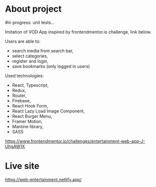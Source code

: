 # About project
#in progress: unit tests...

Imitation of VOD App inspired by frontendmentor.io challenge, link below. 

Users are able to: 
- search media from search bar,
- select categories,
- register and login,
- save bookmarks (only logged in users)

Used technologies: 
- React, Typescript,
- Redux,
- Router,
- Firebase,
- React Hook Form,
- React Lazy Load Image Component,
- React Burger Menu,
- Framer Motion,
- Mantine library,
- SASS


https://www.frontendmentor.io/challenges/entertainment-web-app-J-UhgAW1X


# Live site 

https://web-entertainment.netlify.app/

